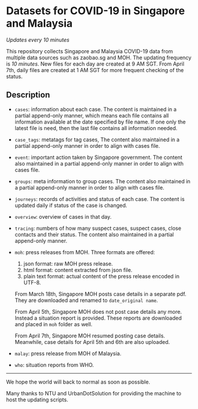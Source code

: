 # Datasets for COVID-19 in Singapore and Malaysia
*Updates every 10 minutes*

This repository collects Singapore and Malaysia COVID-19 data from multiple data sources such as zaobao.sg and MOH. The updating frequency is *10 minutes*. New files for each day are created at 9 AM SGT. From April 7th, daily files are created at 1 AM SGT for more frequent checking of the status.


## Description

- `cases`: information about each case. The content is maintained in a partial append-only manner, which means each file contains all information available at the date specified by file name. If one only the latest file is need, then the last file contains all information needed.
- `case_tags`: metatags for tag cases, The content also maintained in a partial append-only manner in order to align with cases file.
- `event`: important action taken by Singapore government. The content also maintained in a partial append-only manner in order to align with cases file.
- `groups`: meta information to group cases. The content also maintained in a partial append-only manner in order to align with cases file.
- `journeys`: records of activities and status of each case. The content is updated daily if status of the case is changed.
- `overview`: overview of cases in that day.
- `tracing`: numbers of how many suspect cases, suspect cases, close contacts and their status. The content also maintained in a partial append-only manner.
- `moh`: press releases from MOH. Three formats are offered:
  1. json format: raw MOH press release.
  2. html format: content extracted from json file.
  3. plain text format: actual content of the press release encoded in UTF-8.

  From March 18th, Singapore MOH posts case details in a separate pdf. They are downloaded and renamed to `date_original name`.
  
  From April 5th, Singapore MOH does not post case details any more. Instead a situation report is provided. These reports are downloaded and placed in `moh` folder as well.

  From April 7th, Singapore MOH resumed posting case details. Meanwhile, case details for April 5th and 6th are also uploaded.

- `malay`: press release from MOH of Malaysia.
- `who`: situation reports from WHO.

<hr/>

We hope the world will back to normal as soon as possible.

Many thanks to NTU and UrbanDotSolution for providing the machine to host the updating scripts.

